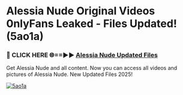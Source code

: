 # Alessia Nude Original Videos 0nlyFans Leaked - Files Updated! (5ao1a)

<h3>🔴 CLICK HERE 🌐==►► <a href="https://tinyurl.com/52m3yx9h" rel="nofollow">Alessia Nude Updated Files</a></h3>

Get Alessia Nude and all content. Now you can access all videos and pictures of Alessia Nude. New Updated Files 2025!

[![5ao1a](https://i.imgur.com/TnHtlc8.gif)](https://tinyurl.com/52m3yx9h)
